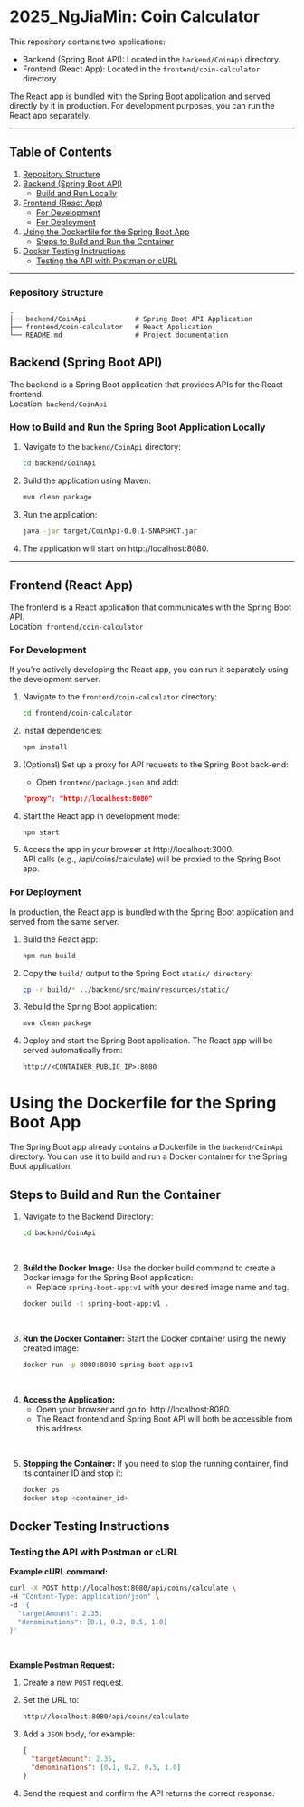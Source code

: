# 2025_NgJiaMin: Coin Calculator

This repository contains two applications:
* Backend (Spring Boot API): Located in the `backend/CoinApi` directory.
* Frontend (React App): Located in the `frontend/coin-calculator` directory.

The React app is bundled with the Spring Boot application and served directly by it in production. 
For development purposes, you can run the React app separately.

---
## Table of Contents
1. [Repository Structure](#repository-structure)
2. [Backend (Spring Boot API)](#backend-spring-boot-api)
   - [Build and Run Locally](#how-to-build-and-run-the-spring-boot-application-locally)
3. [Frontend (React App)](#frontend-react-app)
   - [For Development](#for-development)
   - [For Deployment](#for-deployment)
4. [Using the Dockerfile for the Spring Boot App](#using-the-dockerfile-for-the-spring-boot-app)
   - [Steps to Build and Run the Container](#steps-to-build-and-run-the-container)
5. [Docker Testing Instructions](#docker-testing-instructions)
   - [Testing the API with Postman or cURL](#testing-the-api-with-postman-or-curl)

---
### Repository Structure
```
.
├── backend/CoinApi            # Spring Boot API Application
├── frontend/coin-calculator   # React Application
└── README.md                  # Project documentation
```

## Backend (Spring Boot API)
The backend is a Spring Boot application that provides APIs for the React frontend.<br/>
Location: `backend/CoinApi`

### How to Build and Run the Spring Boot Application Locally
1. Navigate to the `backend/CoinApi` directory:
   ```bash
   cd backend/CoinApi
   ```

2. Build the application using Maven:
   ```bash
   mvn clean package
   ```

3. Run the application:
   ```bash
   java -jar target/CoinApi-0.0.1-SNAPSHOT.jar
   ```

4. The application will start on http://localhost:8080.
---
## Frontend (React App)
The frontend is a React application that communicates with the Spring Boot API.<br/>
Location: `frontend/coin-calculator`

### For Development
If you're actively developing the React app, you can run it separately using the development server.

1. Navigate to the `frontend/coin-calculator` directory:
   ```bash
   cd frontend/coin-calculator
   ```

2. Install dependencies:
   ```bash
   npm install
   ```

3. (Optional) Set up a proxy for API requests to the Spring Boot back-end:<br/>
   - Open `frontend/package.json` and add:
   ```json
   "proxy": "http://localhost:8080"
   ```

4. Start the React app in development mode:
   ```bash
   npm start
   ```

5. Access the app in your browser at http://localhost:3000.<br/>
API calls (e.g., /api/coins/calculate) will be proxied to the Spring Boot app.

### For Deployment
In production, the React app is bundled with the Spring Boot application and served from the same server.

1. Build the React app:
   ```bash
   npm run build
   ```

2. Copy the `build/` output to the Spring Boot `static/ directory`:
   ```bash
   cp -r build/* ../backend/src/main/resources/static/
   ```

3. Rebuild the Spring Boot application:
   ```bash 
   mvn clean package
   ```

4. Deploy and start the Spring Boot application. The React app will be served automatically from:
   ```arduino
   http://<CONTAINER_PUBLIC_IP>:8080
   ```

# Using the Dockerfile for the Spring Boot App
The Spring Boot app already contains a Dockerfile in the `backend/CoinApi` directory. You can use it to build and run a Docker container for the Spring Boot application.

## Steps to Build and Run the Container
1. Navigate to the Backend Directory:
   ```bash
   cd backend/CoinApi
   ```
<br/>

2. **Build the Docker Image:** Use the docker build command to create a Docker image for the Spring Boot application:
   * Replace `spring-boot-app:v1` with your desired image name and tag.
   ```bash
   docker build -t spring-boot-app:v1 .
   ```
<br/>

3. **Run the Docker Container:** Start the Docker container using the newly created image:
   ```bash
   docker run -p 8080:8080 spring-boot-app:v1
   ```
<br/>

4. **Access the Application:**
   * Open your browser and go to: http://localhost:8080.
   * The React frontend and Spring Boot API will both be accessible from this address.

<br/>

5. **Stopping the Container:** If you need to stop the running container, find its container ID and stop it:
   ```bash
   docker ps
   docker stop <container_id>
   ```

## Docker Testing Instructions
### Testing the API with Postman or cURL
**Example cURL command:**
```bash
curl -X POST http://localhost:8080/api/coins/calculate \
-H "Content-Type: application/json" \
-d '{
  "targetAmount": 2.35,
  "denominations": [0.1, 0.2, 0.5, 1.0]
}'
```
<br/>

**Example Postman Request:**
1. Create a new `POST` request.

2. Set the URL to:
   ```bash
   http://localhost:8080/api/coins/calculate
   ```

3. Add a `JSON` body, for example:
   ```json
   {
     "targetAmount": 2.35,
     "denominations": [0.1, 0.2, 0.5, 1.0]
   }
   ```

4. Send the request and confirm the API returns the correct response.
